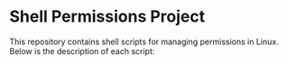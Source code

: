 # Shell Permissions Project

This repository contains shell scripts for managing permissions in Linux. Below is the description of each script:

